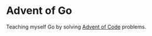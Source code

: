 Advent of Go
============

Teaching myself Go by solving [Advent of Code](https://adventofcode.com/) problems.
